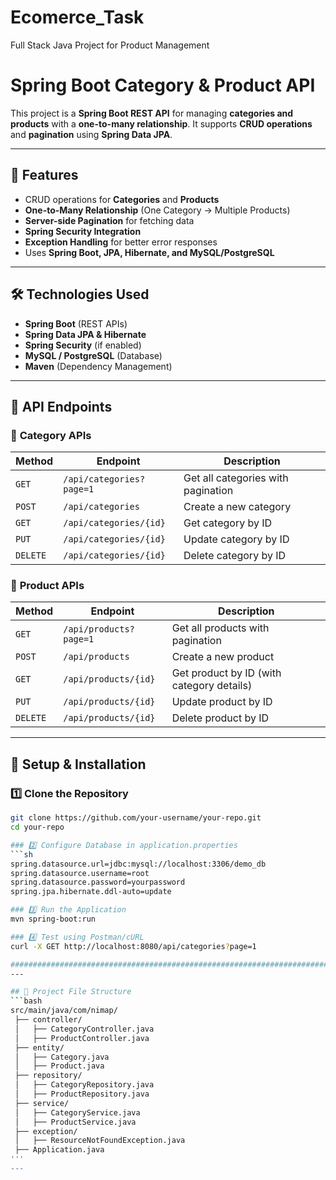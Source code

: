 # Ecomerce_Task
Full Stack Java Project for Product Management
# Spring Boot Category & Product API

This project is a **Spring Boot REST API** for managing **categories and products** with a **one-to-many relationship**. It supports **CRUD operations** and **pagination** using **Spring Data JPA**.

---

## 🚀 Features

- CRUD operations for **Categories** and **Products**
- **One-to-Many Relationship** (One Category → Multiple Products)
- **Server-side Pagination** for fetching data
- **Spring Security Integration**
- **Exception Handling** for better error responses
- Uses **Spring Boot, JPA, Hibernate, and MySQL/PostgreSQL**

---
## 🛠 Technologies Used

- **Spring Boot** (REST APIs)
- **Spring Data JPA & Hibernate**
- **Spring Security** (if enabled)
- **MySQL / PostgreSQL** (Database)
- **Maven** (Dependency Management)

---

## 📌 API Endpoints

### 📂 **Category APIs**

| Method   | Endpoint                 | Description                        |
| -------- | ------------------------ | ---------------------------------- |
| `GET`    | `/api/categories?page=1` | Get all categories with pagination |
| `POST`   | `/api/categories`        | Create a new category              |
| `GET`    | `/api/categories/{id}`   | Get category by ID                 |
| `PUT`    | `/api/categories/{id}`   | Update category by ID              |
| `DELETE` | `/api/categories/{id}`   | Delete category by ID              |

### 📂 **Product APIs**

| Method   | Endpoint               | Description                               |
| -------- | ---------------------- | ----------------------------------------- |
| `GET`    | `/api/products?page=1` | Get all products with pagination          |
| `POST`   | `/api/products`        | Create a new product                      |
| `GET`    | `/api/products/{id}`   | Get product by ID (with category details) |
| `PUT`    | `/api/products/{id}`   | Update product by ID                      |
| `DELETE` | `/api/products/{id}`   | Delete product by ID                      |

---

## 🔧 Setup & Installation

### 1️⃣ Clone the Repository

```sh
git clone https://github.com/your-username/your-repo.git
cd your-repo

### 2️⃣ Configure Database in application.properties
```sh
spring.datasource.url=jdbc:mysql://localhost:3306/demo_db
spring.datasource.username=root
spring.datasource.password=yourpassword
spring.jpa.hibernate.ddl-auto=update

### 3️⃣ Run the Application
mvn spring-boot:run

### 4️⃣ Test using Postman/cURL
curl -X GET http://localhost:8080/api/categories?page=1

#################################################################################################################################################
---

## 📂 Project File Structure
```bash
src/main/java/com/nimap/
 ├── controller/
 │   ├── CategoryController.java
 │   ├── ProductController.java
 ├── entity/
 │   ├── Category.java
 │   ├── Product.java
 ├── repository/
 │   ├── CategoryRepository.java
 │   ├── ProductRepository.java
 ├── service/
 │   ├── CategoryService.java
 │   ├── ProductService.java
 ├── exception/
 │   ├── ResourceNotFoundException.java
 ├── Application.java
'''
---
